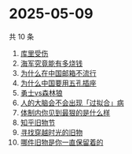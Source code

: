 # 2025-05-09

共 10 条

<!-- BEGIN -->
<!-- 最后更新时间 Fri May 09 2025 10:36:44 GMT+0800 (China Standard Time) -->

1. [库里受伤](https://www.zhihu.com/search?q=库里受伤)
1. [海军究竟能有多烧钱](https://www.zhihu.com/search?q=海军究竟能有多烧钱)
1. [为什么在中国邮箱不流行](https://www.zhihu.com/search?q=为什么在中国邮箱不流行)
1. [为什么中国要用五孔插座](https://www.zhihu.com/search?q=为什么中国要用五孔插座)
1. [勇士vs森林狼](https://www.zhihu.com/search?q=勇士vs森林狼)
1. [人的大脑会不会出现「过拟合」病](https://www.zhihu.com/search?q=人的大脑会不会出现「过拟合」病)
1. [体制内你见到最狠的是什么样](https://www.zhihu.com/search?q=体制内你见到最狠的是什么样)
1. [知乎旧物节](https://www.zhihu.com/search?q=知乎旧物节)
1. [寻找穿越时光的旧物](https://www.zhihu.com/search?q=寻找穿越时光的旧物)
1. [哪件旧物是你一直保留着的](https://www.zhihu.com/search?q=哪件旧物是你一直保留着的)

<!-- END -->
